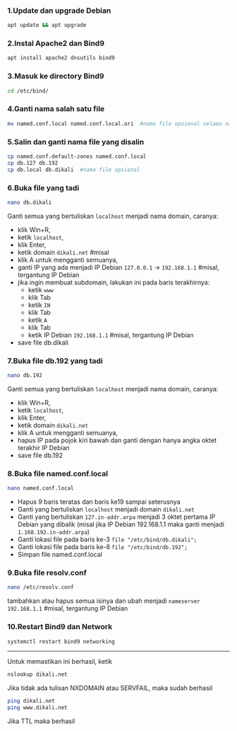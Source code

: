 ### 1.Update dan upgrade Debian
```bash
apt update && apt upgrade
```

### 2.Instal Apache2 dan Bind9
```bash
apt install apache2 dnsutils bind9
```

### 3.Masuk ke directory Bind9
```bash
cd /etc/bind/
```

### 4.Ganti nama salah satu file
```bash
mv named.conf.local named.conf.local.ori  #nama file opsional selama nama file berbeda dari sebelumnya
```

### 5.Salin dan ganti nama file yang disalin
```bash
cp named.conf.default-zones named.conf.local
cp db.127 db.192
cp db.local db.dikali  #nama file opsional
```

### 6.Buka file yang tadi
```bash
nano db.dikali
```

Ganti semua yang bertuliskan `localhost` menjadi nama domain, caranya:
- klik Win+R,
- ketik `localhost`,
- klik Enter,
- ketik domain `dikali.net`  #misal
- klik A untuk mengganti semuanya,
- ganti IP yang ada menjadi IP Debian
  `127.0.0.1` -> `192.168.1.1`  #misal, tergantung IP Debian
- jika ingin membuat subdomain, lakukan ini pada baris terakhirnya:
  - ketik `www`
  - klik Tab
  - ketik `IN`
  - klik Tab
  - ketik `A`
  - klik Tab
  - ketik IP Debian `192.168.1.1`  #misal, tergantung IP Debian
- save file db.dikali

### 7.Buka file db.192 yang tadi
```bash
nano db.192
```

Ganti semua yang bertuliskan `localhost` menjadi nama domain, caranya:
- klik Win+R,
- ketik `localhost`,
- klik Enter,
- ketik domain `dikali.net`
- klik A untuk mengganti semuanya,
- hapus IP pada pojok kiri bawah dan ganti dengan hanya angka oktet terakhir IP Debian
- save file db.192

### 8.Buka file named.conf.local
```bash
nano named.conf.local
```

- Hapus 9 baris teratas dan baris ke19 sampai seterusnya
- Ganti yang bertuliskan `localhost` menjadi domain `dikali.net`
- Ganti yang bertuliskan `127.in-addr.arpa` menjadi 3 oktet pertama IP Debian yang dibalik 
  (misal jika IP Debian 192.168.1.1 maka ganti menjadi `1.168.192.in-addr.arpa`)
- Ganti lokasi file pada baris ke-3
  `file "/etc/bind/db.dikali";`
- Ganti lokasi file pada baris ke-8
  `file "/etc/bind/db.192";`
- Simpan file named.conf.local

### 9.Buka file resolv.conf
```bash
nano /etc/resolv.conf
```
tambahkan atau hapus semua isinya dan ubah menjadi `nameserver 192.168.1.1`  #misal, tergantung IP Debian

### 10.Restart Bind9 dan Network
```bash
systemctl restart bind9 networking
```

---

Untuk memastikan ini berhasil, ketik  
```bash
nslookup dikali.net
```

Jika tidak ada tulisan NXDOMAIN atau SERVFAIL, maka sudah berhasil
```bash
ping dikali.net
ping www.dikali.net
```

Jika TTL maka berhasil
